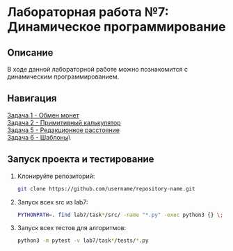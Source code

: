# Лабораторная работа №7: Динамическое программирование

## Описание
В ходе данной лабораторной работе можно познакомится с динамическим программированием. 

## Навигация
[Задача 1 - Обмен монет](task1/README.md)\
[Задача 2 - Примитивный калькулятор](task2/README.md)\
[Задача 5 - Редакционное расстояние](task3/README.md)\
[Задача 6 - Шаблоны](task4/README.md)\

## Запуск проекта и тестирование
1. Клонируйте репозиторий:
    ```bash
    git clone https://github.com/username/repository-name.git
2. Запуск всех src из lab7:
    ```bash
    PYTHONPATH=. find lab7/task*/src/ -name "*.py" -exec python3 {} \;
3. Запуск всех тестов для алгоритмов:
    ```bash
    python3 -m pytest -v lab7/task*/tests/*.py
